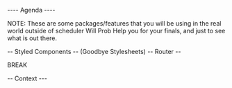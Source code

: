 ----    Agenda    ----

NOTE: These are some packages/features that you will be using in the real world outside of scheduler
Will Prob Help you for your finals, and just to see what is out there.

-- Styled Components --  (Goodbye Stylesheets)
-- Router --

BREAK

-- Context ---
